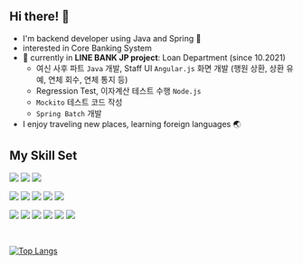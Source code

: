 ## Hi there! 👋
- I'm backend developer using Java and Spring 🌱
- interested in Core Banking System
- 🚀 currently in **LINE BANK JP project**: Loan Department (since 10.2021)
  - 여신 사후 파트 `Java` 개발, Staff UI `Angular.js` 화면 개발 (행원 상환, 상환 유예, 연체 회수, 연체 통지 등)
  - Regression Test, 이자계산 테스트 수행 `Node.js`
  - `Mockito` 테스트 코드 작성
  - `Spring Batch` 개발
- I enjoy traveling new places, learning foreign languages 🌏

## My Skill Set  
<p>
  <img src="https://img.shields.io/badge/-Spring-6DB33F?style=flat-square&logo=Spring&logoColor=white"/>
  <img src="https://img.shields.io/badge/-SpringBoot-6DB33F?style=flat-square&logo=Spring-Boot&logoColor=white"/>
  <img src="https://img.shields.io/badge/-Java-007396?style=flat-square&logo=Java&logoColor=white"/>
</p>
<p>
  <img src="https://img.shields.io/badge/-HTML-E34F26?style=flat-square&logo=HTML5&logoColor=white"/>
  <img src="https://img.shields.io/badge/-CSS-1572B6?style=flat-square&logo=CSS3&logoColor=white"/>
  <img src="https://img.shields.io/badge/-React-61DAFB?style=flat-square&logo=React&logoColor=white"/>
  <img src="https://img.shields.io/badge/-JavaScript-F7DF1E?style=flat-square&logo=JavaScript&logoColor=white"/>
  <img src="https://img.shields.io/badge/-Node.JS-339933?style=flat-square&logo=Node.js&logoColor=white"/>
</p>
<p>
  <img src="https://img.shields.io/badge/-MySQL-4479A1?style=flat-square&logo=MySQL&logoColor=white"/>
  <img src="https://img.shields.io/badge/-Oracle-F80000?style=flat-square&logo=Oracle&logoColor=white"/>
  <img src="https://img.shields.io/badge/-Ubuntu-E95420?style=flat-square&logo=Ubuntu&logoColor=white"/>
  <img src="https://img.shields.io/badge/-AWS-232F3E?style=flat-square&logo=Amazon-Aws&logoColor=white"/>
  <img src="https://img.shields.io/badge/-Docker-2496ED?style=flat-square&logo=Docker&logoColor=white"/>
  <img src="https://img.shields.io/badge/-Git-F05032?style=flat-square&logo=git&logoColor=white"/>
</p>
<br/>

[![Top Langs](https://github-readme-stats.vercel.app/api/top-langs/?username=duyankim&exclude_repo=duyankim.github.io,CRUD_board&layout=compact&langs_count=6&theme=prussian)](https://github.com/anuraghazra/github-readme-stats)

